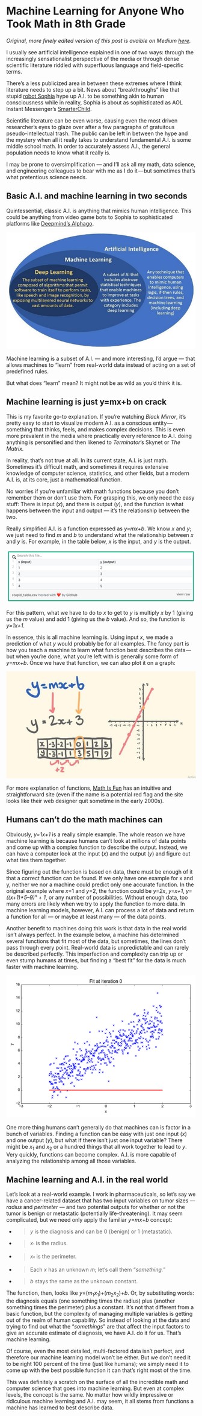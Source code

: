 # Machine Learning for Anyone Who Took Math in 8th Grade

_Original, more finely edited version of this post is avaible on Medium [here](https://medium.com/s/story/machine-learning-for-anyone-who-took-math-in-8th-grade-60fa9198b5eb)._

I usually see artificial intelligence explained in one of two ways: through the increasingly sensationalist perspective of the media or through dense scientific literature riddled with superfluous language and field-specific terms.

There’s a less publicized area in between these extremes where I think literature needs to step up a bit. News about “breakthroughs” like that stupid [<span class="underline">robot Sophia</span>](https://www.hansonrobotics.com/sophia/) hype up A.I. to be something akin to human consciousness while in reality, Sophia is about as sophisticated as AOL Instant Messenger’s [<span class="underline">SmarterChild</span>](https://en.wikipedia.org/wiki/SmarterChild).

Scientific literature can be even worse, causing even the most driven researcher’s eyes to glaze over after a few paragraphs of gratuitous pseudo-intellectual trash. The public can be left in between the hype and the mystery when all it really takes to understand fundamental A.I. is some middle school math. In order to accurately assess A.I., the general population needs to know what it really is.

I may be prone to oversimplification — and I’ll ask all my math, data science, and engineering colleagues to bear with me as I do it — but sometimes that’s what pretentious science needs.

## Basic A.I. and machine learning in two seconds

Quintessential, classic A.I. is anything that mimics human intelligence. This could be anything from video game bots to Sophia to sophisticated platforms like [<span class="underline">Deepmind’s Alphago</span>](https://deepmind.com/research/alphago/).

![[Source](https://geospatialmedia.s3.amazonaws.com/wp-content/uploads/2017/05/AAEAAQAAAAAAAAhPAAAAJDlkMWMwNTA1LTZkZjUtNDA5MS1hYT.jpg) (ignore deep learning — in this context it’s the same)](/images/name/media/image4.jpg)

Machine learning is a subset of A.I. — and more interesting, I’d argue — that allows machines to “learn” from real-world data instead of acting on a set of predefined rules.

But what does “learn” mean? It might not be as wild as you’d think it is.

## Machine learning is just y=mx+b on crack

This is my favorite go-to explanation. If you’re watching *Black Mirror*, it’s pretty easy to start to visualize modern A.I. as a conscious entity — something that thinks, feels, and makes complex decisions. This is even more prevalent in the media where practically every reference to A.I. doing anything is personified and then likened to *Terminator*’s Skynet or *The* *Matrix.*

In reality, that’s not true at all. In its current state, A.I. is just math. Sometimes it’s difficult math, and sometimes it requires extensive knowledge of computer science, statistics, and other fields, but a modern A.I. is, at its core, just a mathematical function.

No worries if you’re unfamiliar with math functions because you don’t remember them or don’t use them. For grasping this, we only need the easy stuff: There is input (_x_), and there is output (_y_), and the function is what happens between the input and output — it’s the relationship between the two.

Really simplified A.I. is a function expressed as _y=mx+b_. We know _x_ and _y_; we just need to find _m_ and _b_ to understand what the relationship between _x_ and _y_ is. For example, in the table below, _x_ is the input, and _y_ is the output.

![](/images/name/media/image3.png)

For this pattern, what we have to do to _x_ to get to _y_ is multiply _x_ by 1 (giving us the _m_ value) and add 1 (giving us the _b_ value). And so, the function is _y=1x+1_.

In essence, this is all machine learning is. Using input _x_, we made a prediction of what _y_ would probably be for all examples. The fancy part is how you teach a machine to learn what function best describes the data — but when you’re done, what you’re left with is generally some form of _y=mx+b_. Once we have that function, we can also plot it on a graph:

![Math](/images/name/media/image2.jpg)

For more explanation of functions, [<span class="underline">Math Is Fun</span>](https://www.mathsisfun.com/sets/function.html) has an intuitive and straightforward site (even if the name is a potential red flag and the site looks like their web designer quit sometime in the early 2000s).

## Humans can’t do the math machines can

Obviously, _y=1x+1_ is a really simple example. The whole reason we have machine learning is because humans can’t look at millions of data points and come up with a complex function to describe the output. Instead, we can have a computer look at the input (_x_) and the output (_y_) and figure out what ties them together.

Since figuring out the function is based on data, there must be enough of it that a correct function can be found. If we only have one example for x and y, neither we nor a machine could predict only one accurate function. In the original example where _x_=1 and _y_=2, the function could be _y=2x_, _y=x+1_, _y=((x+1)\*5–9)⁵ + 1_, or any number of possibilities. Without enough data, too many errors are likely when we try to apply the function to more data. In machine learning models, however, A.I. can process a lot of data and return a function for all — or maybe at least many — of the data points.

Another benefit to machines doing this work is that data in the real world isn’t always perfect. In the example below, a machine has determined several functions that fit most of the data, but sometimes, the lines don’t pass through every point. Real-world data is unpredictable and can rarely be described perfectly. This imperfection and complexity can trip up or even stump humans at times, but finding a “best fit” for the data is much faster with machine learning.

![<span class="underline">This is a basic example of a machine learning a function that best represents the data</span>](/images/name/media/image1.gif)

One more thing humans can’t generally do that machines can is factor in a bunch of variables. Finding a function can be easy with just one input (_x_) and one output (_y_), but what if there isn’t just one input variable? There might be _x_<sub>1</sub> and _x_<sub>2</sub> or a hundred things that all work together to lead to _y_. Very quickly, functions can become complex. A.I. is more capable of analyzing the relationship among all those variables.

## Machine learning and A.I. in the real world

Let’s look at a real-world example. I work in pharmaceuticals, so let’s say we have a cancer-related dataset that has two input variables on tumor sizes — _radius_ and _perimeter_ — and two potential outputs for whether or not the tumor is benign or metastatic (potentially life-threatening). It may seem complicated, but we need only apply the familiar _y_=_mx_+_b_ concept:

  - > _y_ is the diagnosis and can be 0 (benign) or 1 (metastatic).

  - > _x_<sub>¹</sub> is the radius.

  - > _x_<sub>²</sub> is the perimeter.

  - > Each _x_ has an unknown _m_; let’s call them “_something._”

  - > _b_ stays the same as the unknown constant.

The function, then, looks like _y_=(_m_<sub>1</sub>_x_<sub>1</sub>)+(_m_<sub>2</sub>_x_<sub>2</sub>)+_b_. Or, by substituting words: the diagnosis equals (one something times the radius) plus (another something times the perimeter) plus a constant. It’s not that different from a basic function, but the complexity of managing multiple variables is getting out of the realm of human capability. So instead of looking at the data and trying to find out what the “_somethings_” are that affect the input factors to give an accurate estimate of diagnosis, we have A.I. do it for us. That’s machine learning.

Of course, even the most detailed, multi-factored data isn’t perfect, and therefore our machine learning model won’t be either. But we don’t need it to be right 100 percent of the time (just like humans); we simply need it to come up with the best possible function it can that’s right most of the time.

This was definitely a scratch on the surface of all the incredible math and computer science that goes into machine learning. But even at complex levels, the concept is the same. No matter how wildly impressive or ridiculous machine learning and A.I. may seem, it all stems from functions a machine has learned to best describe data.

